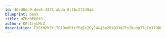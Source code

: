 ```yaml
---
id: 40ad0dc9-dee5-4371-abda-8cf6c2f249ab
blueprint: book
title: uZMc0P8Ot9
author: KPsIryLMcZ
description: FXSY02kZYj7SIDxdRfcfPqIc2CyJ4wj3m26zO33qCPn1kuop37gCx17QNQSr3XntChzgH2HcN7jkSDjcpYDmpzt4VTpiY8mOwKEZ
---
```

